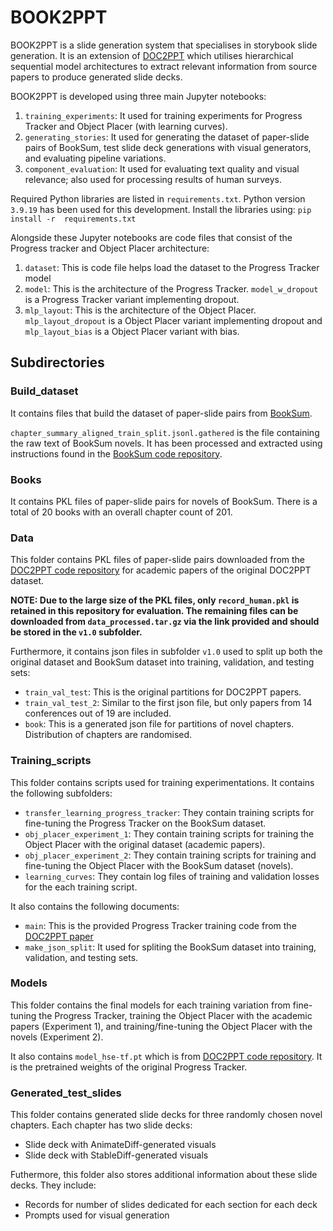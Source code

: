# BOOK2PPT
BOOK2PPT is a slide generation system that specialises in storybook slide generation. It is an extension of [DOC2PPT](https://doc2ppt.github.io/) which utilises hierarchical sequential model architectures to extract relevant information from source papers to produce generated slide decks. 

BOOK2PPT is developed using three main Jupyter notebooks:
1. `training_experiments`: It used for training experiments for Progress Tracker and Object Placer (with learning curves).
2. `generating_stories`: It used for generating the dataset of paper-slide pairs of BookSum, test slide deck generations with visual generators, and evaluating pipeline variations.
3. `component_evaluation`: It used for evaluating text quality and visual relevance; also used for processing results of human surveys.

Required Python libraries are listed in `requirements.txt`. Python version `3.9.19` has been used for this development. Install the libraries using: `pip install -r  requirements.txt`

Alongside these Jupyter notebooks are code files that consist of the Progress tracker and Object Placer architecture:
1. `dataset`: This is code file helps load the dataset to the Progress Tracker model
2. `model`: This is the architecture of the Progress Tracker. `model_w_dropout` is a Progress Tracker variant implementing dropout.
3. `mlp_layout`: This is the architecture of the Object Placer. `mlp_layout_dropout` is a Object Placer variant implementing dropout and `mlp_layout_bias` is a Object Placer variant with bias.

## Subdirectories
### Build_dataset
It contains files that build the dataset of paper-slide pairs from [BookSum](https://arxiv.org/abs/2105.08209). 

`chapter_summary_aligned_train_split.jsonl.gathered` is the file containing the raw text of BookSum novels. It has been processed and extracted using instructions found in the [BookSum code repository](https://github.com/salesforce/booksum).

### Books
It contains PKL files of paper-slide pairs for novels of BookSum. There is a total of 20 books with an overall chapter count of 201.

### Data
This folder contains PKL files of paper-slide pairs downloaded from the [DOC2PPT code repository](https://drive.google.com/drive/folders/1s2zJ04WZYifZhotRCXpk4OGtCHWXuM0b) for academic papers of the original DOC2PPT dataset. 

**NOTE: Due to the large size of the PKL files, only `record_human.pkl` is retained in this repository for evaluation. The remaining files can be downloaded from `data_processed.tar.gz` via the link provided and should be stored in the `v1.0` subfolder.**

Furthermore, it contains json files in subfolder `v1.0` used to split up both the original dataset and BookSum dataset into training, validation, and testing sets:
- `train_val_test`: This is the original partitions for DOC2PPT papers.
- `train_val_test_2`: Similar to the first json file, but only papers from 14 conferences out of 19 are included. 
- `book`: This is a generated json file for partitions of novel chapters. Distribution of chapters are randomised.

### Training_scripts
This folder contains scripts used for training experimentations. It contains the following subfolders:
- `transfer_learning_progress_tracker`: They contain training scripts for fine-tuning the Progress Tracker on the BookSum dataset.
- `obj_placer_experiment_1`: They contain training scripts for training the Object Placer with the original dataset (academic papers).
- `obj_placer_experiment_2`: They contain training scripts for training and fine-tuning the Object Placer with the BookSum dataset (novels).
- `learning_curves`: They contain log files of training and validation losses for the each training script.

It also contains the following documents:
- `main`: This is the provided Progress Tracker training code from the [DOC2PPT paper](https://doc2ppt.github.io/)
- `make_json_split`: It used for spliting the BookSum dataset into training, validation, and testing sets.

### Models
This folder contains the final models for each training variation from fine-tuning the Progress Tracker, training the Object Placer with the academic papers (Experiment 1), and training/fine-tuning the Object Placer with the novels (Experiment 2). 

It also contains `model_hse-tf.pt` which is from [DOC2PPT code repository](https://drive.google.com/drive/folders/1s2zJ04WZYifZhotRCXpk4OGtCHWXuM0b). It is the pretrained weights of the original Progress Tracker.

### Generated_test_slides
This folder contains generated slide decks for three randomly chosen novel chapters. Each chapter has two slide decks: 
- Slide deck with AnimateDiff-generated visuals
- Slide deck with StableDiff-generated visuals

Futhermore, this folder also stores additional information about these slide decks. They include:
- Records for number of slides dedicated for each section for each deck
- Prompts used for visual generation